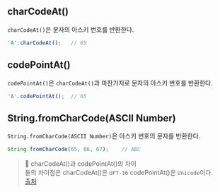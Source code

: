 ## charCodeAt()
`charCodeAt()`은 문자의 아스키 번호를 반환한다.

```js
'A'.charCodeAt();   // 65
```

## codePointAt()
`codePointAt()`은 `charCodeAt()`과 마찬가지로 문자의 아스키 번호를 반환한다.

```js
'A'.codePointAt();  // 65
```

## String.fromCharCode(ASCII Number)
`String.fromCharCode(ASCII Number)`은 아스키 번호의 문자를 반환한다.

```js
String.fromCharCode(65, 66, 67);    // ABC
```

> 🤔 charCodeAt()과 codePointAt()의 차이<br>
> 둘의 차이점은 charCodeAt()은 `UFT-16` codePointAt()은 `Unicode`이다.<br>
> [출처](https://stackoverflow.com/questions/36527642/difference-between-codepointat-and-charcodeat)